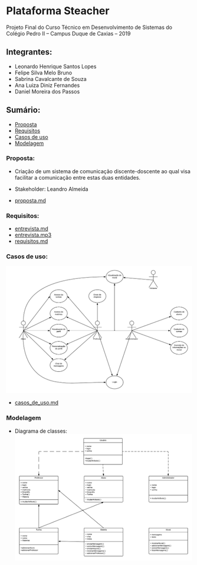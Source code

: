 # Plataforma Steacher
Projeto Final do Curso Técnico em Desenvolvimento de Sistemas do Colégio Pedro II – Campus Duque de Caxias – 2019

## Integrantes:
+ Leonardo Henrique Santos Lopes
+ Felipe Silva Melo Bruno
+ Sabrina Cavalcante de Souza
+ Ana Luiza Diniz Fernandes
+ Daniel Moreira dos Passos

## Sumário:
- [Proposta](#proposta)
- [Requisitos](#requisitos)
- [Casos de uso](#casos-de-uso)
- [Modelagem](#modelagem)


### Proposta:
- Criação de um sistema de comunicação discente-doscente ao qual visa facilitar a comunicação entre estas duas entidades.

- Stakeholder: Leandro Almeida

- [proposta.md](doc/proposta.md)

### Requisitos:
- [entrevista.md](doc/entrevista/entrevista.md)
- [entrevista.mp3](doc/entrevista/entrevista.mp3)
- [requisitos.md](doc/requisitos.md)

### Casos de uso:
![diagrama_cdu.png](doc/cdu/diagrama_cdu.png)
- [casos_de_uso.md](doc/cdu/casos_de_uso.md)

### Modelagem
- Diagrama de classes:
![diagrama_classes.png](doc/classes/diagrama_classes.png)

